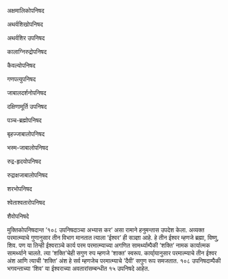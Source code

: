 अक्षमालिकोपनिषद  
  
अथर्वशिखोपनिषद  
  
अथर्वशिर उपनिषद  
  
कालाग्निरुद्रोपनिषद  
  
कैवल्योपनिषद  
  
गणपत्युपनिषद  
  
जाबालदर्शनोपनिषद  
  
दक्षिणामूर्ति उपनिषद  
  
पञ्च-ब्रह्मोपनिषद  
  
बृहज्जाबालोपनिषद  
  
भस्म-जाबालोपनिषद  
  
रुद्र-हृदयोपनिषद  
  
रुद्राक्षजाबालोपनिषद  
  
शरभोपनिषद  
  
श्वेताश्वतारोपनिषद  
  
शैवोपनिषदे  
  
मुक्तिकोपनिषदान्त ’१०८ उपनिषदाञ्चा अभ्यास कर’ असा रामाने हनुमन्तास उपदेश केला. अव्यक्त परमात्म्याचे गुणानुसार तीन विभाग मानतात त्याला ’ईश्वर’ ही सञ्ज्ञा आहे. हे तीन ईश्वर म्हणजे ब्रह्मा, विष्णु, शिव. पण या तिन्ही ईश्वराञ्चे कार्य परम परमात्म्याच्या अगणित सामर्थ्याम्पैकी ’शक्ति’ नामक कार्यात्मक सामर्थ्याने चालते. त्या ’शक्ति’चेही सगुण रुप म्हणजे ’शाक्त’ स्वरूप. कार्या्यानुसार परमात्म्याचे तीन ईश्वर अंश आणि त्याची ’शक्ति’ अंश हे सर्व म्हणजेच परमात्म्याचे ’दैवी’ सगुण रूप समजतात. १०८ उपनिषदाम्पैकी भगवन्ताच्या ’शिव’ या ईश्वराच्या अवतारांसम्बन्धीत १५ उपनिषदे आहेत.
